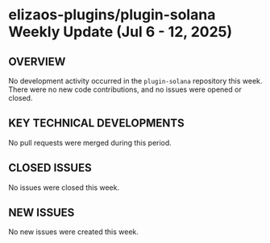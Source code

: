 # elizaos-plugins/plugin-solana Weekly Update (Jul 6 - 12, 2025)

## OVERVIEW
No development activity occurred in the `plugin-solana` repository this week. There were no new code contributions, and no issues were opened or closed.

## KEY TECHNICAL DEVELOPMENTS
No pull requests were merged during this period.

## CLOSED ISSUES
No issues were closed this week.

## NEW ISSUES
No new issues were created this week.